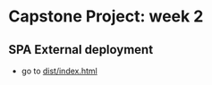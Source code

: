 # Capstone Project: week 2 

## SPA External deployment

+ go to [dist/index.html](https://agustibr.github.io/capstone-2-spa/dist/)
